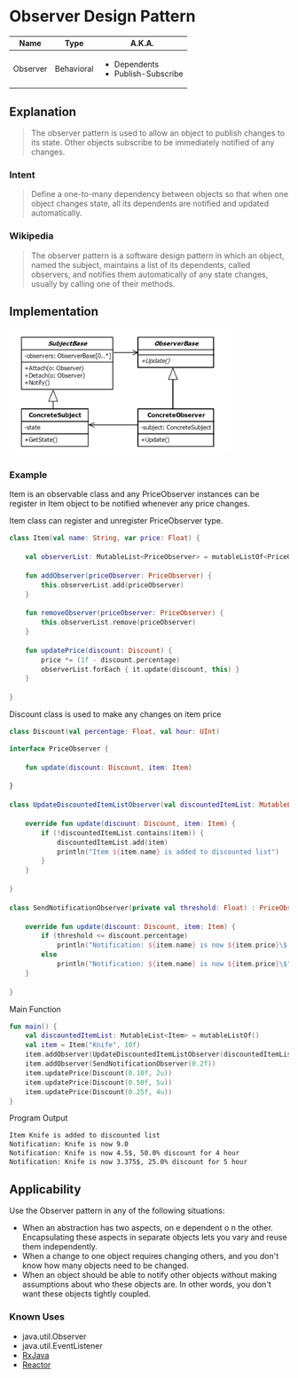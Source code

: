 # Observer Design Pattern

| Name     | Type       | A.K.A.                                                 |
|----------|------------|--------------------------------------------------------|
| Observer | Behavioral | <ul><li>Dependents</li><li>Publish-Subscribe</li></ul> |

## Explanation

> The observer pattern is used to allow an object to publish changes to its state. Other objects subscribe to be immediately notified of any changes.

### Intent

> Define a one-to-many dependency between objects so that when one object changes state, all its dependents are notified and updated automatically.

### Wikipedia

> The observer pattern is a software design pattern in which an object, named the subject, maintains a list of its dependents, called observers, and notifies them automatically of any state changes, usually by calling one of their methods.

## Implementation

<img src="./src/main/resources/observer-uml.png" alt="uml-diagram" width="400">

### Example

Item is an observable class and any PriceObserver instances can be register in Item object to be notified whenever any
price changes.

Item class can register and unregister PriceObserver type.

```kotlin
class Item(val name: String, var price: Float) {

    val observerList: MutableList<PriceObserver> = mutableListOf<PriceObserver>()

    fun addObserver(priceObserver: PriceObserver) {
        this.observerList.add(priceObserver)
    }

    fun removeObserver(priceObserver: PriceObserver) {
        this.observerList.remove(priceObserver)
    }

    fun updatePrice(discount: Discount) {
        price *= (1f - discount.percentage)
        observerList.forEach { it.update(discount, this) }
    }

}
```

Discount class is used to make any changes on item price

```kotlin
class Discount(val percentage: Float, val hour: UInt)
```

```kotlin
interface PriceObserver {

    fun update(discount: Discount, item: Item)

}

class UpdateDiscountedItemListObserver(val discountedItemList: MutableList<Item>) : PriceObserver {

    override fun update(discount: Discount, item: Item) {
        if (!discountedItemList.contains(item)) {
            discountedItemList.add(item)
            println("Item ${item.name} is added to discounted list")
        }
    }

}

class SendNotificationObserver(private val threshold: Float) : PriceObserver {

    override fun update(discount: Discount, item: Item) {
        if (threshold <= discount.percentage)
            println("Notification: ${item.name} is now ${item.price}\$, ${discount.percentage * 100}% discount for ${discount.hour} hour")
        else
            println("Notification: ${item.name} is now ${item.price}\$")
    }

}
```

Main Function

```kotlin
fun main() {
    val discountedItemList: MutableList<Item> = mutableListOf()
    val item = Item("Knife", 10f)
    item.addObserver(UpdateDiscountedItemListObserver(discountedItemList))
    item.addObserver(SendNotificationObserver(0.2f))
    item.updatePrice(Discount(0.10f, 2u))
    item.updatePrice(Discount(0.50f, 5u))
    item.updatePrice(Discount(0.25f, 4u))
}
```

Program Output

```
Item Knife is added to discounted list
Notification: Knife is now 9.0
Notification: Knife is now 4.5$, 50.0% discount for 4 hour
Notification: Knife is now 3.375$, 25.0% discount for 5 hour
```

## Applicability

Use the Observer pattern in any of the following situations:

* When an abstraction has two aspects, on e dependent o n the other. Encapsulating these aspects in separate objects
  lets you vary and reuse them independently.
* When a change to one object requires changing others, and you don't know how many objects need to be changed.
* When an object should be able to notify other objects without making assumptions about who these objects are. In other
  words, you don't want these objects tightly coupled.

### Known Uses

- java.util.Observer
- java.util.EventListener
- [RxJava](https://github.com/ReactiveX/RxJava)
- [Reactor](https://github.com/reactor/reactor)
